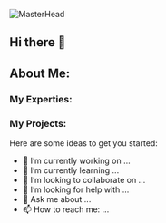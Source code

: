 ![MasterHead](https://repository-images.githubusercontent.com/588181932/e36ec678-7984-4cdd-8e4c-a3932772ff8e)

## Hi there 👋

## About Me:

### My Experties:

### My Projects:

Here are some ideas to get you started:

- 🔭 I’m currently working on ...
- 🌱 I’m currently learning ...
- 👯 I’m looking to collaborate on ...
- 🤔 I’m looking for help with ...
- 💬 Ask me about ...
- 📫 How to reach me: ...
